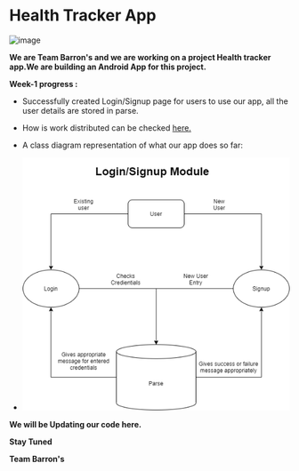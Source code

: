 # Health Tracker App
![image](https://drive.google.com/u/0/uc?id=14AnhBQGRyIEa0gTNFkAA9l6qaF-FzmEf&export=download)

**We are Team Barron's and we are working on a project Health tracker app.We are building an Android App for this project.**

**Week-1 progress :**
 * Successfully created Login/Signup page for users to use our app, all the user details are stored in parse.
 
 * How is work distributed can be checked [here.](backlog-week1.md)
 
 * A class diagram representation of what our app does so far:
 
 * ![image](https://github.com/Adityan135/Health-Tracker-App/blob/master/week1.png)

**We will be Updating our code here.**

**Stay Tuned**

**Team Barron's**
